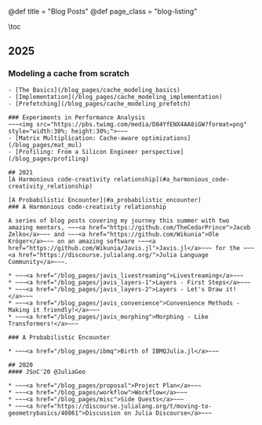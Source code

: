 

@def title = "Blog Posts"
@def page_class = "blog-listing"

\toc

## 2025
### Modeling a cache from scratch
~~~<img src="/assets/main_image.png" style="width:50%; height:50%;">~~~
- [The Basics](/blog_pages/cache_modeling_basics)
- [Implementation](/blog_pages/cache_modeling_implementation)
- [Prefetching](/blog_pages/cache_modeling_prefetch)

### Experiments in Performance Analysis
~~~<img src="https://pbs.twimg.com/media/D84YfENX4AA8iGW?format=png" style="width:30%; height:30%;">~~~
- [Matrix Multiplication: Cache-aware optimizations](/blog_pages/mat_mul)
- [Profiling: From a Silicon Engineer perspective](/blog_pages/profiling)

## 2021
[A Harmonious code-creativity relationship](#a_harmonious_code-creativity_relationship)

[A Probabilistic Encounter](#a_probabilistic_encounter)
### A Harmonious code-creativity relationship

A series of blog posts covering my journey this summer with two amazing mentors, ~~~<a href="https://github.com/TheCedarPrince">Jacob Zelko</a>~~~ and ~~~<a href="https://github.com/Wikunia">Ole Kröger</a>~~~ on an amazing software ~~~<a href="https://github.com/Wikunia/Javis.jl">Javis.jl</a>~~~ for the ~~~<a href="https://discourse.julialang.org/">Julia Language Community</a>~~~.

* ~~~<a href="/blog_pages/javis_livestreaming">Livestreaming</a>~~~
* ~~~<a href="/blog_pages/javis_layers-1">Layers - First Steps</a>~~~
* ~~~<a href="/blog_pages/javis_layers-2">Layers - Let's Draw it!</a>~~~
* ~~~<a href="/blog_pages/javis_convenience">Convenience Methods - Making it friendly!</a>~~~
* ~~~<a href="/blog_pages/javis_morphing">Morphing - Like Transformers!</a>~~~

### A Probabilistic Encounter

* ~~~<a href="/blog_pages/ibmq">Birth of IBMQJulia.jl</a>~~~

## 2020
#### JSoC'20 @JuliaGeo

* ~~~<a href="/blog_pages/proposal">Project Plan</a>~~~
* ~~~<a href="/blog_pages/workflow">Workflow</a>~~~
* ~~~<a href="/blog_pages/misc">Side Quests</a>~~~
* ~~~<a href="https://discourse.julialang.org/t/moving-to-geometrybasics/40861">Discussion on Julia Discourse</a>~~~
